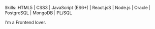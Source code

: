 Skills: HTML5 | CSS3 | JavaScript (ES6+) | React.jsS | Node.js | Oracle | PostgreSQL | MongoDB | PL/SQL

I'm a Frontend lover.
 
